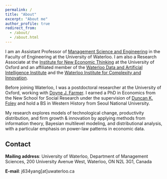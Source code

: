 ```yaml
---
permalink: /
title: "About"
excerpt: "About me"
author_profile: true
redirect_from: 
  - /about/
  - /about.html
---
```


I am an Assistant Professor of [Management Science and Engineering](https://uwaterloo.ca/management-science-engineering/) in the Faculty of Engineering at the University of Waterloo. I am also a Research Associate at the [Institute for New Economic Thinking](https://www.inet.ox.ac.uk) at the University of Oxford and an affiliated member of the [Waterloo Data and Artificial Intelligence Institute](https://uwaterloo.ca/artificial-intelligence-institute/) and the [Waterloo Institute for Complexity and Innovation](https://uwaterloo.ca/complexity-innovation/).

Before joining Waterloo, I was a postdoctoral researcher at the University of Oxford, working with [Doyne J. Farmer](https://www.doynefarmer.com/). I earned a PhD in Economics from the New School for Social Research under the supervision of [Duncan K. Foley](https://en.wikipedia.org/wiki/Duncan_K._Foley) and hold a BS in Western History from Seoul National University.

My research explores models of technological change, productivity distribution, and firm growth & innovation by applying methods from information theory, Bayesian multilevel modeling, and distributional analysis, with a particular emphasis on power-law patterns in economic data.

Contact
------
**Mailing address**: University of Waterloo, Department of Management Sciences, 200 University Avenue West, Waterloo, ON   N2L 3G1, Canada

**E-mail**: j634yang[at]uwaterloo.ca
